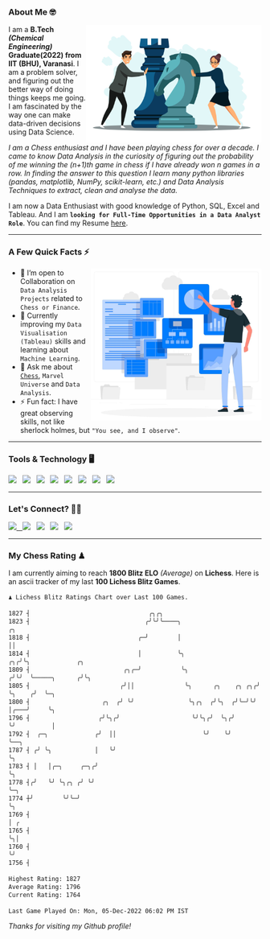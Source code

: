 ### About Me 🤓
<img align="right" alt="Coding" width="350" src="https://github.com/Laxman-Lakhan/Laxman-Lakhan/blob/master/Assets/Chess_Vector.jpg">   

I am a **B.Tech** _**(Chemical Engineering)**_ **Graduate(2022) from IIT (BHU), Varanasi**. I am a problem solver, and figuring out the better way of doing things keeps me going. I am fascinated by the way one can make data-driven decisions using Data Science. 

_I am a Chess enthusiast and I have been playing chess for over a decade. I came to know Data Analysis in the curiosity of figuring out the probability of me winning the (n+1)th game in chess if I have already won n games in a row. In finding the answer to this question I learn many python libraries (pandas, matplotlib, NumPy, scikit-learn, etc.) and Data Analysis Techniques to extract, clean and analyse the data._

I am now a Data Enthusiast with good knowledge of Python, SQL, Excel and Tableau. And I am **`looking for Full-Time Opportunities in a Data Analyst Role`**. You can find my Resume
 [here](https://drive.google.com/file/d/1UIOoogRLj5eGQFQBkuvMmTISZVdl2Ok7/view?usp=sharing).


---

### A Few Quick Facts ⚡️
<img align="right" alt="Coding" width="340" src="https://github.com/Laxman-Lakhan/Laxman-Lakhan/blob/master/Assets/Data_Vector.jpg">   

- 🤝 I’m open to Collaboration on `Data Analysis Projects` related to `Chess or Finance`.
- 📖 Currently improving my `Data Visualisation (Tableau)` skills and learning about `Machine Learning`.
- 💬 Ask me about [`Chess`](https://lichess.org/@/YourKingIsInDanger), `Marvel Universe` and `Data Analysis`.
- ⚡️ Fun fact: I have great observing skills, not like sherlock holmes, but `"You see, and I observe"`.

---
### Tools & Technology 🖥

<img src="https://img.shields.io/badge/Python-white?logo=Python&logoColor=ColorName&style=ShieldStyle" /> &nbsp;
<img src="https://img.shields.io/badge/MySQL-white?logo=MySQL&logoColor=ColorName&style=ShieldStyle" /> &nbsp;
<img src="https://img.shields.io/badge/Tableau-white?logo=Tableau&logoColor=ColorName&style=ShieldStyle" /> &nbsp;
<img src="https://img.shields.io/badge/Excel-white?logo=Microsoft+Excel&logoColor=196F3D&style=ShieldStyle" /> &nbsp;
<img src="https://img.shields.io/badge/Jupyter-white?logo=Jupyter&logoColor=ColorName&style=ShieldStyle" /> &nbsp;
<img src="https://img.shields.io/badge/pandas-white?logo=Pandas&logoColor=000080&style=ShieldStyle" /> &nbsp;
<img src="https://img.shields.io/badge/numpy-white?logo=Numpy&logoColor=85C1E9&style=ShieldStyle" /> &nbsp;
<img src="https://img.shields.io/badge/scikit learn-white?logo=Scikit+Learn&logoColor=ColorName&style=ShieldStyle" /> &nbsp;



---

### Let's Connect? 🫳🏻

<a href="mailto:laxmansingh.lakhan@gmail.com"> <img src="https://img.icons8.com/fluent/48/000000/gmail.png" width="3.5%"/> &nbsp;
[<img src="https://img.icons8.com/color/48/000000/linkedin.png" width="3.5%"/>](https://www.linkedin.com/in/laxman-lakhan/)  &nbsp;
[<img src="https://img.icons8.com/fluent/48/000000/facebook-new.png" width="3.5%"/>](https://www.facebook.com/s.laxmanlakhan/)  &nbsp;
[<img src="https://img.icons8.com/fluent/48/000000/instagram-new.png" width="3.5%"/>](https://www.instagram.com/laxman.lakhan/)  &nbsp;
[<img src="https://img.icons8.com/color/48/000000/twitter.png" width="3.5%"/>](https://twitter.com/laxman__lakhan)  &nbsp;

 ---
  
### My Chess Rating ♟
  
I am currently aiming to reach **1800 Blitz ELO** *(Average)* on **Lichess**. Here is an ascii tracker of my last **100 Lichess Blitz Games**.

  ```
  ♟︎ 𝙻𝚒𝚌𝚑𝚎𝚜𝚜 𝙱𝚕𝚒𝚝𝚣 𝚁𝚊𝚝𝚒𝚗𝚐𝚜 𝙲𝚑𝚊𝚛𝚝 𝚘𝚟𝚎𝚛 𝙻𝚊𝚜𝚝 𝟷00 𝙶𝚊𝚖𝚎𝚜.
  
1827 ┤                                 ╭╮╭╮
1823 ┤                                ╭╯╰╯╰────╮                         ╭╮
1818 ┤                              ╭─╯        │                         ││
1814 ┤                              │          ╰╮                     ╭╮╭╯╰╮             ╭╮
1809 ┤                          ╭╮╭─╯           ╰╮                   ╭╯╰╯  ╰─────╮      ╭╯╰╮
1805 ┤                         ╭╯││              ╰╮      ╭╮    ╭╮ ╭╮╭╯           ╰╮    ╭╯  ╰─╮
1800 ┤                    ╭╮  ╭╯ ╰╯               ╰╮╭╮  ╭╯╰╮  ╭╯╰─╯╰╯             │╭───╯     ╰╮
1796 ┤                   ╭╯╰╮╭╯                    ╰╯╰╮╭╯  ╰╮╭╯                   ╰╯          │
1792 ┤  ╭─╮             ╭╯  ││                        ╰╯    ╰╯                                ╰──╮
1787 ┤ ╭╯ ╰╮            │   ╰╯                                                                   ╰╮
1783 ┤ │   │╭─╮     ╭─╮╭╯                                                                         ╰╮
1778 ┤╭╯   ╰╯ ╰╮╭╮ ╭╯ ╰╯                                                                           ╰─╮
1774 ┼╯        ╰╯╰─╯                                                                                 ╰╮
1769 ┤                                                                                                │ ╭
1765 ┤                                                                                                ╰╮│
1760 ┤                                                                                                 ╰╯
1756 ┤ 

Highest Rating: 1827
Average Rating: 1796
Current Rating: 1764 

Last Game Played On: Mon, 05-Dec-2022 06:02 PM IST
  ```
  
  
*Thanks for visiting my Github profile!*
